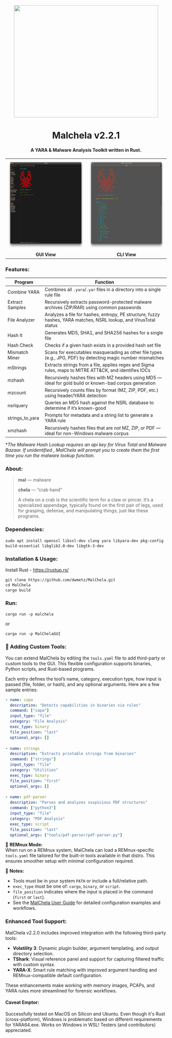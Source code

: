 <div align="center">
 <img style="padding:0;vertical-align:bottom;" height="350" width="450" src="images/malchela_steampunk.png"/>
 <p>
 <h1>
  Malchela v2.2.1
 </h1>
  <h4>
      A YARA & Malware Analysis Toolkit written in Rust.
   </h4>
<p>
<p>
 </div>
<div align="center">
  <table>
    <tr>
      <td><img src="images/malchela_screenshot.png" style="height:280px; width:auto;"></td>
      <td><img src="images/malchela_cli_screenshot.png" style="height:280px; width:auto;"></td>
    </tr>
    <tr>
      <td align="center"><strong>GUI View</strong></td>
      <td align="center"><strong>CLI View</strong></td>
    </tr>
  </table>
</div>
  <h3>
   Features:
  </h3>

| Program             | Function |
|---------------------|----------|
| Combine YARA        | Combines all `.yara`/`.yar` files in a directory into a single rule file |
| Extract Samples     | Recursively extracts password-protected malware archives (ZIP/RAR) using common passwords |
| File Analyzer       | Analyzes a file for hashes, entropy, PE structure, fuzzy hashes, YARA matches, NSRL lookup, and VirusTotal status |
| Hash It             | Generates MD5, SHA1, and SHA256 hashes for a single file |
| Hash Check          | Checks if a given hash exists in a provided hash set file |
| Mismatch Miner      | Scans for executables masquerading as other file types (e.g., JPG, PDF) by detecting magic number mismatches |
| mStrings            | Extracts strings from a file, applies regex and Sigma rules, maps to MITRE ATT&CK, and identifies IOCs |
| mzhash              | Recursively hashes files with MZ headers using MD5 — ideal for gold build or known-bad corpus generation |
| mzcount             | Recursively counts files by format (MZ, ZIP, PDF, etc.) using header/YARA detection |
| nsrlquery           | Queries an MD5 hash against the NSRL database to determine if it’s known-good |
| strings_to_yara     | Prompts for metadata and a string list to generate a YARA rule |
| xmzhash             | Recursively hashes files that are *not* MZ, ZIP, or PDF — ideal for  non-Windows malware corpus |

**The Malware Hash Lookup requires an api key for Virus Total and Malware Bazaar.  If unidentified , MalChela will prompt you to create them the first time you run the malware lookup function.*


<h3>
   About:
   </h3>

> **mal** — malware</p>
> **chela** — “crab hand”</p>
> A chela on a crab is the scientific term for a claw or pincer. It’s a specialized appendage, typically found on the first pair of legs, used for grasping, defense, and manipulating things;  just like these programs.

<h3>
Dependencies:
</h3>

```
sudo apt install openssl libssl-dev clang yara libyara-dev pkg-config build-essential libglib2.0-dev libgtk-3-dev
```

<h3>
Installation & Usage:
</h3>

Install Rust - https://rustup.rs/</p>

```
git clone https://github.com/dwmetz/MalChela.git
cd MalChela
cargo build
```

<h3>
Run:
</h3>

```
cargo run -p malchela

```
or 

```
cargo run -p MalChelaGUI

```
<h3>🔧 Adding Custom Tools:</h3>

You can extend MalChela by editing the `tools.yaml` file to add third-party or custom tools to the GUI. This flexible configuration supports binaries, Python scripts, and Rust-based programs.

Each entry defines the tool’s name, category, execution type, how input is passed (file, folder, or hash), and any optional arguments. Here are a few sample entries:

```yaml
- name: capa
  description: "Detects capabilities in binaries via rules"
  command: ["capa"]
  input_type: "file"
  category: "File Analysis"
  exec_type: binary
  file_position: "last"
  optional_args: []

- name: strings
  description: "Extracts printable strings from binaries"
  command: ["strings"]
  input_type: "file"
  category: "Utilities"
  exec_type: binary
  file_position: "first"
  optional_args: []

- name: pdf-parser
  description: "Parses and analyzes suspicious PDF structures"
  command: ["python3"]
  input_type: "file"
  category: "PDF Analysis"
  exec_type: script
  file_position: "last"
  optional_args: ["tools/pdf-parser/pdf-parser.py"]
```

🦀 **REMnux Mode:**  
When run on a REMnux system, MalChela can load a REMnux-specific `tools.yaml` file tailored for the built-in tools available in that distro. This ensures smoother setup with minimal configuration required.


📝 **Notes:**
- Tools must be in your system `PATH` or include a full/relative path.
- `exec_type` must be one of: `cargo`, `binary`, or `script`.
- `file_position` indicates where the input is placed in the command (`first` or `last`).
- See the [MalChela User Guide](https://dwmetz.github.io/MalChela/) for detailed configuration examples and workflows.

<h3>
Enhanced Tool Support:
</h3>

MalChela v2.2.0 includes improved integration with the following third-party tools:

- **Volatility 3**: Dynamic plugin builder, argument templating, and output directory selection.
- **TShark**: Visual reference panel and support for capturing filtered traffic with custom syntax.
- **YARA-X**: Smart rule matching with improved argument handling and REMnux-compatible default configuration.

These enhancements make working with memory images, PCAPs, and YARA rules more streamlined for forensic workflows.

#### Caveat Emptor:
Successfully tested on MacOS on Silicon and Ubuntu. Even though it's Rust (cross-platform), Windows is problematic based on different requirements for YARA64.exe. Works on Windows in WSL! Testers (and contributors) appreciated.

